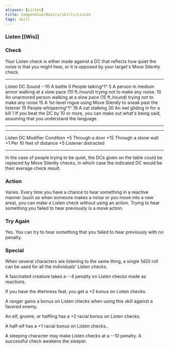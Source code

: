 ```yaml
---
aliases: [Listen]
title: Compendium/Basics/skills/Listen
tags: skill
---
```

### Listen [(Wis)]

### Check
Your Listen check is either made against a DC that reflects
how quiet the noise is that you might hear, or it is opposed by your
target's Move Silently check.

  -------------------------------------------------------------------------------------------------------------------- ----------------------------------------------------------------------------------------------
  Listen DC                                                                                                            Sound
  --10                                                                                                                 A battle
  0                                                                                                                    People talking^1^
  5                                                                                                                    A person in medium armor walking at a slow pace (10 ft./round) trying not to make any noise.
  10                                                                                                                   An unarmored person walking at a slow pace (15 ft./round) trying not to make any noise
  15                                                                                                                   A 1st-level rogue using Move Silently to sneak past the listener
  15                                                                                                                   People whispering^1^
  19                                                                                                                   A cat stalking
  30                                                                                                                   An owl gliding in for a kill
  1 If you beat the DC by 10 or more, you can make out what's being said, assuming that you understand the language.   
  -------------------------------------------------------------------------------------------------------------------- ----------------------------------------------------------------------------------------------

  -------------------- -------------------------
  Listen DC Modifier   Condition
  +5                   Through a door
  +15                  Through a stone wall
  +1                   Per 10 feet of distance
  +5                   Listener distracted
  -------------------- -------------------------

In the case of people trying to be quiet, the DCs given on the table
could be replaced by Move Silently checks, in which case the indicated
DC would be their average check result.

### Action
Varies. Every time you have a chance to hear something in a
reactive manner (such as when someone makes a noise or you move into a
new area), you can make a Listen check without using an action. Trying
to hear something you failed to hear previously is a move action.

### Try Again
Yes. You can try to hear something that you failed to
hear previously with no penalty.

### Special
When several characters are listening to the same thing, a
single 1d20 roll can be used for all the individuals' Listen checks.

A fascinated creature takes a --4 penalty on Listen checks made as
reactions.

If you have the Alertness feat, you get a +2 bonus on Listen checks.

A ranger gains a bonus on Listen checks when using this skill against a
favored enemy.

An elf, gnome, or halfling has a +2 racial bonus on Listen checks.

A half-elf has a +1 racial bonus on Listen checks..

A sleeping character may make Listen checks at a --10 penalty. A
successful check awakens the sleeper.
